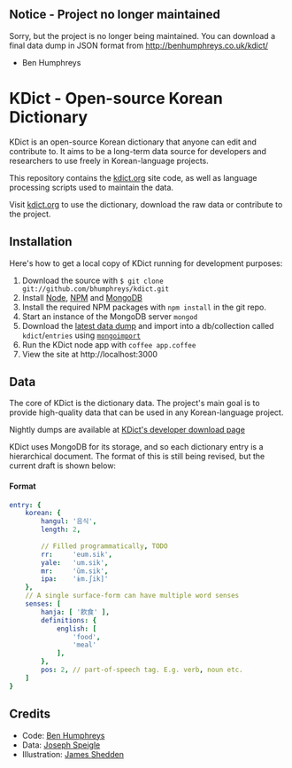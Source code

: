 ## Notice - Project no longer maintained

Sorry, but the project is no longer being maintained. You can download a final data dump in JSON format from http://benhumphreys.co.uk/kdict/
 - Ben Humphreys

# KDict - Open-source Korean Dictionary

KDict is an open-source Korean dictionary that anyone can edit and contribute to.
It aims to be a long-term data source for developers and researchers to use freely in Korean-language projects.

This repository contains the [kdict.org](http://kdict.org) site code, as well as language processing scripts used to maintain the data.

Visit [kdict.org](http://kdict.org) to use the dictionary, download the raw data or contribute to the project.


## Installation

Here's how to get a local copy of KDict running for development purposes:

1. Download the source with ```$ git clone git://github.com/bhumphreys/kdict.git```
2. Install [Node](http://nodejs.org/), [NPM](http://npmjs.org/) and [MongoDB](http://www.mongodb.org/)
3. Install the required NPM packages with ```npm install``` in the git repo.
4. Start an instance of the MongoDB server ```mongod```
5. Download the [latest data dump](http://kdict.org/developers/download) and import into a db/collection called ``kdict``/``entries`` using [```mongoimport```](http://www.mongodb.org/display/DOCS/Import+Export+Tools#ImportExportTools-mongoimport)
6. Run the KDict node app with ```coffee app.coffee```
7. View the site at http://localhost:3000


## Data

The core of KDict is the dictionary data. The project's main goal is to provide high-quality data that can be used in any Korean-language project.

Nightly dumps are available at [KDict's developer download page](http://kdict.org/developers/download)

KDict uses MongoDB for its storage, and so each dictionary entry is a hierarchical document.
The format of this is still being revised, but the current draft is shown below:


#### Format

```yaml
entry: {
	korean: {
		hangul: '음식',
		length: 2,
		
		// Filled programmatically, TODO
		rr:     'eum.sik',
		yale:   'um.sik',
		mr:     'ŭm.sik',
		ipa:    'ɨm.ʃik]'
	},
	// A single surface-form can have multiple word senses
	senses: [
		hanja: [ '飮食' ],
		definitions: {
			english: [
				'food',
				'meal'
			],
		},
		pos: 2, // part-of-speech tag. E.g. verb, noun etc.
	]
}
```


## Credits

- Code: [Ben Humphreys](http://benhumphreys.co.uk/)
- Data: [Joseph Speigle](http://ezcorean.com/)
- Illustration: [James Shedden](http://jshedden.com/)
